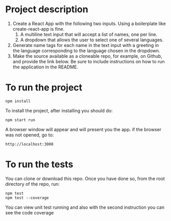 # Project description

1. Create a React App with the following two inputs. Using a boilerplate like create-react-app is fine.
    1. A multiline text input that will accept a list of names, one per line.
    2. A dropdown that allows the user to select one of several languages.
2. Generate name tags for each name in the text input with a greeting in the language corresponding to the language chosen in the dropdown.
3. Make the source available as a cloneable repo, for example, on Github, and provide the link below. Be sure to include instructions on how to run the application in the README.
 
# To run the project

    npm install
    
To install the project, after installing you should do:

    npm start run
    
A browser window will appear and will present you the app. if the browser was not opened, go to:

    http://localhost:3000

# To run the tests

You can clone or download this repo. Once you have done so, from the root
directory of the repo, run:

    npm test
    npm test --coverage

You can view unit test running and also with the second instruction you can see the code coverage

